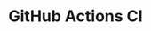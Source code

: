 # GitHub Actions CI



































































































































































































































































































































































































































































































































































































































































































































































































































































































































































































































































































































































































































































































































































































































































































































































































































































































































































































































































































































































































































































































































































































































































































































































































































































































































































































































































































































































































































































































































































































































